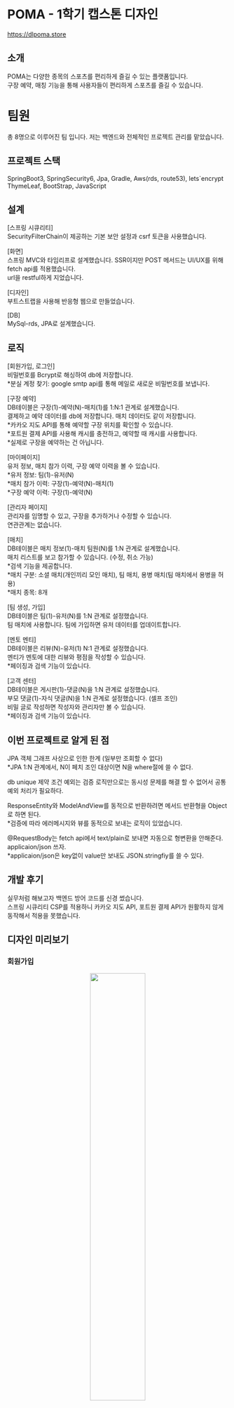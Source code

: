 # POMA - 1학기 캡스톤 디자인

https://dlpoma.store  

## 소개
POMA는 다양한 종목의 스포츠를 편리하게 즐길 수 있는 플랫폼입니다.  
구장 예약, 매칭 기능을 통해 사용자들이 편리하게 스포츠를 즐길 수 있습니다.

# 팀원 
총 8명으로 이루어진 팀 입니다. 저는 백엔드와 전체적인 프로젝트 관리를 맡았습니다.  

## 프로젝트 스택
SpringBoot3, SpringSecurity6, Jpa, Gradle, Aws(rds, route53), lets`encrypt  
ThymeLeaf, BootStrap, JavaScript

## 설계
[스프링 시큐리티]  
SecurityFilterChain이 제공하는 기본 보안 설정과 csrf 토큰을 사용했습니다.  

[화면]  
스프링 MVC와 타임리프로 설계했습니다. SSR이지만 POST 메서드는 UI/UX를 위해 fetch api를 적용했습니다.  
url을 restful하게 지었습니다.  

[디자인]  
부트스트랩을 사용해 반응형 웹으로 만들었습니다.    

[DB]   
MySql-rds, JPA로 설계했습니다.  

## 로직
[회원가입, 로그인]  
비밀번호를 Bcrypt로 해싱하여 db에 저장합니다.  
*분실 계정 찾기: google smtp api를 통해 메일로 새로운 비밀번호를 보냅니다.  

[구장 예약]  
DB테이블은 구장(1)-예약(N)-매치(1)를 1:N:1 관계로 설계했습니다.  
결제하고 예약 데이터를 db에 저장합니다. 매치 데이터도 같이 저장합니다.  
*카카오 지도 API를 통해 예약할 구장 위치를 확인할 수 있습니다.  
*포트원 결제 API를 사용해 캐시를 충전하고, 예약할 때 캐시를 사용합니다.  
*실제로 구장을 예약하는 건 아닙니다.

[마이페이지]  
유저 정보, 매치 참가 이력, 구장 예약 이력을 볼 수 있습니다.  
*유저 정보: 팀(1)-유저(N)  
*매치 참가 이력: 구장(1)-예약(N)-매치(1)  
*구장 예약 이력: 구장(1)-예약(N)  

[관리자 페이지]  
관리자를 임명할 수 있고, 구장을 추가하거나 수정할 수 있습니다.  
연관관계는 없습니다.  

[매치]  
DB테이블은 매치 정보(1)-매치 팀원(N)를 1:N 관계로 설계했습니다.  
매치 리스트를 보고 참가할 수 있습니다. (수정, 취소 가능)  
*검색 기능을 제공합니다.  
*매치 구분: 소셜 매치(개인끼리 모인 매치), 팀 매치, 용병 매치(팀 매치에서 용병을 허용)  
*매치 종목: 8개  

[팀 생성, 가입]  
DB테이블은 팀(1)-유저(N)를 1:N 관계로 설정했습니다.  
팀 매치에 사용합니다. 팀에 가입하면 유저 데이터를 업데이트합니다.  

[멘토 멘티]  
DB테이블은 리뷰(N)-유저(1) N:1 관계로 설정했습니다.  
멘티가 멘토에 대한 리뷰와 평점을 작성할 수 있습니다.  
*페이징과 검색 기능이 있습니다.  

[고객 센터]  
DB테이블은 게시판(1)-댓글(N)을 1:N 관계로 설정했습니다.  
부모 댓글(1)-자식 댓글(N)을 1:N 관계로 설정했습니다. (셀프 조인)  
비밀 글로 작성하면 작성자와 관리자만 볼 수 있습니다.  
*페이징과 검색 기능이 있습니다.  

## 이번 프로젝트로 알게 된 점
JPA 객체 그래프 사상으로 인한 한계 (일부만 조회할 수 없다)  
*JPA 1:N 관계에서, N이 페치 조인 대상이면 N을 where절에 쓸 수 없다.  

db unique 제약 조건 예외는 검증 로직만으로는 동시성 문제를 해결 할 수 없어서 공통 예외 처리가 필요하다.  

ResponseEntity와 ModelAndView를 동적으로 반환하려면 메서드 반환형을 Object로 하면 된다.  
*검증에 따라 에러메시지와 뷰를 동적으로 보내는 로직이 있었습니다.  

@RequestBody는 fetch api에서 text/plain로 보내면 자동으로 형변환을 안해준다. applicaion/json 쓰자.  
*applicaion/json은 key없이 value만 보내도 JSON.stringfiy를 쓸 수 있다.  


## 개발 후기
실무처럼 해보고자 백엔드 방어 코드를 신경 썼습니다.  
스프링 시큐리티 CSP를 적용하니 카카오 지도 API, 포트원 결제 API가 원활하지 않게 동작해서 적용을 못했습니다.  

## 디자인 미리보기

### 회원가입
<p align="center">
<img src="https://github.com/user-attachments/assets/1a564d2c-1bab-4639-a212-b46c70318ff6" width="50%" height="50%"/>
</p>

### 로그인
<p align="center">
<img src="https://github.com/user-attachments/assets/15c42d39-7d74-4850-9e07-80bb4aa8ba6b" width="50%" height="50%"/>
</p>

### 분실 계정 찾기
<p align="center">
<img src="https://github.com/user-attachments/assets/be053b30-18b2-4011-b7a5-80eddbe9bd03" width="50%" height="50%"/>
</p>

### 마이페이지
<p align="center">
<img src="https://github.com/user-attachments/assets/d5489aed-a78e-4e59-8055-c99bb383c533" width="50%" height="50%"/>
</p>

### 관리자 페이지
<p align="center">
<img src="https://github.com/user-attachments/assets/904d4c24-7c77-45e0-a30b-d5e78ad2f120" width="50%" height="50%"/>
</p>

<p align="center">
<img src="https://github.com/user-attachments/assets/dd6c9852-b007-46a5-b6a8-a1d6f8e71e3c" width="50%" height="50%"/>
</p>

### 메인 페이지
<p align="center">
<img src="https://github.com/user-attachments/assets/0888f4c6-6062-4016-9dda-0f2f571e83b2" width="50%" height="50%"/>
</p>

### 매치
<p align="center">
<img src="https://github.com/user-attachments/assets/c8e7dd30-e881-4868-b07d-129649a2ee76" width="50%" height="50%"/>
</p>

<p align="center">
<img src="https://github.com/user-attachments/assets/043ce53f-9a90-4586-8822-2c6e6f0678ea" width="50%" height="50%"/>
</p>

### 구장 예약
<p align="center">
<img src="https://github.com/user-attachments/assets/2c17759a-da31-4834-a7c0-3da393ad58f4" width="50%" height="50%"/>
</p>

### 고객 센터
<p align="center">
<img src="https://github.com/user-attachments/assets/771149c7-c421-4b11-aa97-5d54cf8e1e9d" width="50%" height="50%"/>
</p>

### 멘토 멘티
<p align="center">
<img src="https://github.com/user-attachments/assets/31d13549-d7c0-451d-a0e5-5c202cad85de" width="50%" height="50%"/>
</p>





